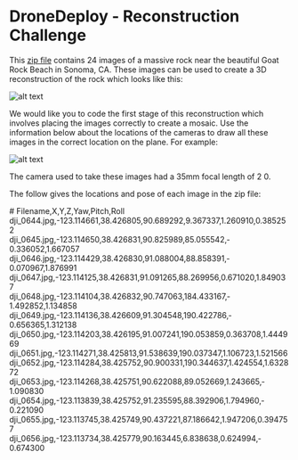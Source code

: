 # DroneDeploy - Reconstruction Challenge
This [zip file](https://s3.amazonaws.com/drone.deploy.map.engine/example.zip) contains 24 images of a massive rock near the beautiful Goat Rock Beach in Sonoma, CA. These images can be used to create a 3D reconstruction of the rock which looks like this:

![alt text](https://github.com/softwarespartan/DroneDeploy/blob/master/example_image_2.png "Example 3D reconstruction")


We would like you to code the first stage of this reconstruction which involves placing the images correctly to create a mosaic. Use the information below about the locations of the cameras to draw all these images in the correct location on the plane. For example:

![alt text](https://github.com/softwarespartan/DroneDeploy/blob/master/example_image_1.png "Example mosaic process")

The camera used to take these images had a 35mm focal length of 2 0.  

The follow gives the locations and pose of each image in the zip file:

&#35; Filename,X,Y,Z,Yaw,Pitch,Roll  
dji_0644.jpg,-123.114661,38.426805,90.689292,9.367337,1.260910,0.385252  
dji_0645.jpg,-123.114650,38.426831,90.825989,85.055542,­0.336052,1.667057  
dji_0646.jpg,-123.114429,38.426830,91.088004,88.858391,­0.070967,1.876991  
dji_0647.jpg,-123.114125,38.426831,91.091265,88.269956,0.671020,1.849037  
dji_0648.jpg,-123.114104,38.426832,90.747063,184.433167,­1.492852,1.134858  
dji_0649.jpg,-123.114136,38.426609,91.304548,190.422786,­0.656365,1.312138  
dji_0650.jpg,-123.114203,38.426195,91.007241,190.053859,0.363708,1.444969  
dji_0651.jpg,-123.114271,38.425813,91.538639,190.037347,1.106723,1.521566  
dji_0652.jpg,-123.114284,38.425752,90.900331,190.344637,1.424554,1.632872  
dji_0653.jpg,-123.114268,38.425751,90.622088,89.052669,1.243665,­1.090830  
dji_0654.jpg,-123.113839,38.425752,91.235595,88.392906,1.794960,­0.221090  
dji_0655.jpg,-123.113745,38.425749,90.437221,87.186642,1.947206,0.394757  
dji_0656.jpg,-123.113734,38.425779,90.163445,6.838638,0.624994,­0.674300  
